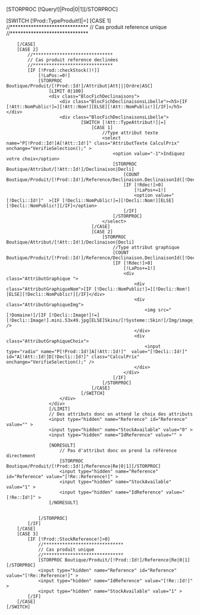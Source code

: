 [STORPROC [!Query!]|Prod|0|1][/STORPROC]
<div class="Attributs">
	[SWITCH [!Prod::TypeProduit!]|=]
		[CASE 1]
			//******************************
			// Cas produit reference unique 
			//******************************
			
		[/CASE]
		[CASE 2]
			//******************************
			// Cas produit reference declinées
			//******************************
			[IF [!Prod::checkStock()!]]
				[!LaPos:=0!]
				[STORPROC Boutique/Produit/[!Prod::Id!]/Attribut|Att|||Ordre|ASC]
					[LIMIT 0|100]
					<div class="BlocFichDeclinaisons">
						<div class="BlocFichDeclinaisonsLibelle"><h5>[IF [!Att::NomPublic!]=][!Att::Nom!][ELSE][!Att::NomPublic!][/IF]</h5> </div>
						<div class="BlocFichDeclinaisonsLibelle">
								[SWITCH [!Att::TypeAttribut!]|=]
									[CASE 1]
										//Type attribut texte
										<select name="P[!Prod::Id!]A[!Att::Id!]" class="AttributTexte CalculPrix" onchange="VerifieSelection();" >
											<option value="-1">Indiquez votre choix</option>
											[STORPROC Boutique/Attribut/[!Att::Id!]/Declinaison|Decli]
												[COUNT Boutique/Produit/[!Prod::Id!]/Reference/Declinaison.DeclinaisonId([!Decli::Id!])&&Actif=1|Rdec]
												[IF [!Rdec!]>0]
													[!LaPos+=1!]
													<option value="[!Decli::Id!]"  >[IF [!Decli::NomPublic!]=][!Decli::Nom!][ELSE][!Decli::NomPublic!][/IF]</option>
												[/IF]
											[/STORPROC]
										</select>
									[/CASE]
									[CASE 2]
										[STORPROC Boutique/Attribut/[!Att::Id!]/Declinaison|Decli]
											//Type attribut graphique
											[COUNT Boutique/Produit/[!Prod::Id!]/Reference/Declinaison.DeclinaisonId([!Decli::Id!])&&Actif=1|Rdec]
											[IF [!Rdec!]>0]
												[!LaPos+=1!]
												<div class="AttributGraphique ">
													<div class="AttributGraphiqueNom">[IF [!Decli::NomPublic!]=][!Decli::Nom!][ELSE][!Decli::NomPublic!][/IF]</div>
													<div class="AttributGraphiqueImg">
														<img src="[!Domaine!]/[IF [!Decli::Image!]!=][!Decli::Image!].mini.53x49.jpg[ELSE]Skins/[!Systeme::Skin!]/Img/image_def.jpg.mini.53x49.jpg[/IF]" />
													</div>
													<div class="AttributGraphiqueChoix">
														<input type="radio" name="P[!Prod::Id!]A[!Att::Id!]"  value="[!Decli::Id!]"  id="A[!Att::Id!]D[!Decli::Id!]" class="CalculPrix" onchange="VerifieSelection();" />
													</div>
												</div>
											[/IF]
										[/STORPROC]
									[/CASE]
								[/SWITCH]
						</div>
					</div>
					[/LIMIT]
					// Des attributs donc on attend le choix des attributs
					<input type="hidden" name="Reference" id="Reference" value="" >
					<input type="hidden" name="StockAvailable" value="0" >
					<input type="hidden" name="IdReference" value="" >

					[NORESULT]
						// Pas d'attribut donc on prend la référence directement
						[STORPROC Boutique/Produit/[!Prod::Id!]/Reference|Re|0|1][/STORPROC]
						<input type="hidden" name="Reference" id="Reference" value="[!Re::Reference!]" >
						<input type="hidden" name="StockAvailable" value="1" >
						<input type="hidden" name="IdReference" value="[!Re::Id!]" >
					[/NORESULT]


				[/STORPROC]
			[/IF]
		[/CASE]
		[CASE 3]
			[IF [!Prod::StockReference!]>0]
				//******************************
				// Cas produit unique
				//******************************
				[STORPROC Boutique/Produit/[!Prod::Id!]/Reference|Re|0|1][/STORPROC]
				<input type="hidden" name="Reference" id="Reference" value="[!Re::Reference!]" >
				<input type="hidden" name="IdReference" value="[!Re::Id!]" >
				<input type="hidden" name="StockAvailable" value="1" >
			[/IF]
		[/CASE]
	[/SWITCH]
	
	
	
	

</div>

